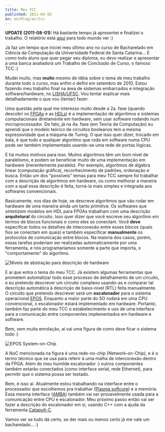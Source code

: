 ```yaml
---
title: Meu TCC
published: 2011-04-10
en: en/blog/ac/tcc
---
```


**UPDATE (2011-08-01):** Há bastante tempo já apresentei e finalizei o trabalho.
O relatório está [aqui](http://constantijn.alvb.in/graduacao/tcc.pdf) para todo mundo ver :)

Já faz um tempo que iniciei meu último ano no curso de Bacharelado em Ciência da Computação da Universidade Federal de Santa Catarina...
E como todo aluno que quer pegar seu diploma, eu devo realizar e apresentar à uma banca avaliadora um Trabalho de Conclusão de Curso, o famoso TCC :)

Mudei muito, mas **muito** mesmo de idéia sobre o tema de meu trabalho durante todo o curso, mas enfim o defini em setembro de 2010.
Estou fazendo meu trabalho final na área de sistemas embarcados e integração software/hardware, no [LISHA/UFSC][1].
Vou tentar explicar mais detalhadamente o que vou (tentar) fazer:

<!--more-->

Uma questão pela qual me interesso muito desde a 2a. fase (quando descobri os [FPGAs][2] e as [HDLs][3])
é a implementação de algoritmos e sistemas computacionais diretamente em hardware, sem usar software rodando num microprocessador.
De fato, já na 4a. fase (em Teoria da Computação)
eu aprendi que o modelo teórico de circuitos booleanos tem a mesma expressividade que a máquina de Turing.
O que isso quer dizer, trocado em bala,
é que todo e qualquer algoritmo que roda em software numa CPU pode ser também implementado usando-se uma rede de portas lógicas.

E há muitos motivos para isso.
Muitos algoritmos têm um bom nível de paralelismo, e podem se beneficiar muito de uma implementação em hardware (inerentemente paralelo).
Por exemplo, algoritmos de álgebra linear (computação gráfica), reconhecimento de padrões, ordenação e busca.
Então um dos "possíveis" temas para meu TCC sempre foi trabalhar com a descrição de algoritmos em hardware, ou como melhorar a maneira com a qual essa descrição é feita, torná-la mais simples e integrada aos softwares convencionais.

Basicamente, nos dias de hoje, se descreve algoritmos que vão rodar em hardware de uma maneira ainda um tanto _primitiva_.
Os softwares que _sintetizam_ modelos em HDL para FPGAs trabalham com uma descrição **arquitetural** do circuito.
Isso quer dizer que você escreve seu algoritmo em termos de blocos funcionais e como eles se conectam.
Você **deve** especificar todos os detalhes de interconexão entre esses blocos (quais fios se conectam em quais) e também especificar **manualmente** os protocolos de comunicação entre blocos.
Na maioria dos casos, porém, essas tarefas poderiam ser realizadas automaticamente por uma ferramenta, e nós programaríamos somente a parte que importa, o "comportamento" do algoritmo.

![Níveis de abstração para descrição de hardware](/files/imgs/2011-04_abstraction_stack.png)

E aí que entra o tema do meu TCC.
Já existem algumas ferramentas que prometem automatizar todo esse processo de detalhamento de um circuito, e eu pretendo descrever um circuito complexo usando-as e comparar tal descrição automática à descrição de baixo-nível (RTL) feita manualmente.
O circuito que pretendo descrever será um **escalonador** para o sistema operacional [EPOS][4].
Enquanto a maior parte do SO rodará em uma CPU convencional, o escalonador estará implementado em hardware.
Portanto, também faz parte do meu TCC o estabelecimento e uso de uma interface para a comunicação entre componentes implementados em hardware e software.

Bem, sem muita enrolação, aí vai uma figura de como deve ficar o sistema todo :)

![EPOS System-on-Chip](/files/imgs/2011-04_epos_soc.png)

A NoC mencionada na figura é uma rede-no-chip (Network-on-Chip), e é o termo técnico que se usa para referir à uma malha de interconexão dentro da FPGA.
Além do meu humilde escalonador :) outros componentes também estarão conectados (como interface serial, rede Ethernet), para permitir que o sistema possa ser testado.

Bem, é isso aí.
Atualmente estou trabalhando na interface entre o processador que escolhemos pra trabalhar ([Plasma softcore][5]) e a memória.
Essa mesma interface ([AMBA][6]) também vai ser provavelmente usada para a comunicação entre CPU e escalonador.
Meu próximo passo então vai ser fazer a descrição do escalonador em si, usando C++ com a ajuda da ferramenta [Catapult-C][7].

Vamos ver se tudo dá certo, se der mais ou menos certo já me vale um bacharelado... :)

[1]: <http://www.lisha.ufsc.br/>
[2]: <http://en.wikipedia.org/wiki/Fpga>
[3]: <http://en.wikipedia.org/wiki/Hardware_description_language>
[4]: <http://epos.lisha.ufsc.br/>
[5]: <http://opencores.org/project,plasma>
[6]: <http://en.wikipedia.org/wiki/Advanced_Microcontroller_Bus_Architecture>
[7]: <http://www.mentor.com/esl/catapult/overview>
